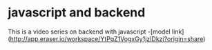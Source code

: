 # javascript and backend

This is a video series on backend with javascript -[model link] (http://app.eraser.io/workspace/YtPqZ1VogxGy1jzIDkzj?origin=share)
